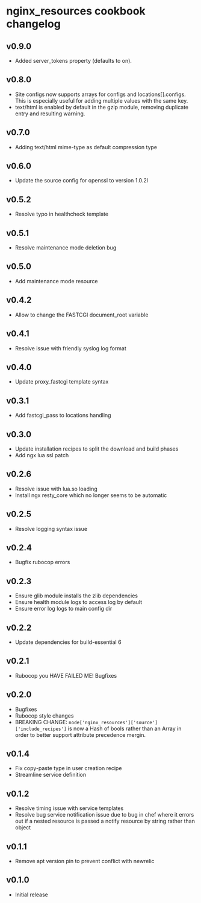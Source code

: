 # nginx\_resources cookbook changelog

## v0.9.0
* Added server_tokens property (defaults to on).

## v0.8.0
* Site configs now supports arrays for configs and locations[].configs. This is especially useful for adding multiple values with the same key.
* text/html is enabled by default in the gzip module, removing duplicate entry and resulting warning.

## v0.7.0
* Adding text/html mime-type as default compression type

## v0.6.0
* Update the source config for openssl to version 1.0.2l

## v0.5.2
* Resolve typo in healthcheck template

## v0.5.1
* Resolve maintenance mode deletion bug

## v0.5.0
* Add maintenance mode resource

## v0.4.2
* Allow to change the FASTCGI document\_root variable

## v0.4.1
* Resolve issue with friendly syslog log format

## v0.4.0
* Update proxy\_fastcgi template syntax

## v0.3.1
* Add fastcgi_pass to locations handling

## v0.3.0
* Update installation recipes to split the download and build phases
* Add ngx lua ssl patch

## v0.2.6
* Resolve issue with lua.so loading
* Install ngx resty_core which no longer seems to be automatic

## v0.2.5
* Resolve logging syntax issue

## v0.2.4
* Bugfix rubocop errors

## v0.2.3
* Ensure glib module installs the zlib dependencies
* Ensure health module logs to access log by default
* Ensure error log logs to main config dir

## v0.2.2
* Update dependencies for build-essential 6

## v0.2.1
* Rubocop you HAVE FAILED ME! Bugfixes

## v0.2.0
* Bugfixes
* Rubocop style changes
* BREAKING CHANGE: `node['nginx_resources']['source']['include_recipes']` is now a Hash of bools rather than an Array in order to better support attribute precedence mergin.

## v0.1.4
* Fix copy-paste type in user creation recipe
* Streamline service definition

## v0.1.2
* Resolve timing issue with service templates
* Resolve bug service notification issue due to bug in chef where it errors
  out if a nested resource is passed a notify resource by string rather than
  object

## v0.1.1
* Remove apt version pin to prevent conflict with newrelic

## v0.1.0
* Initial release
